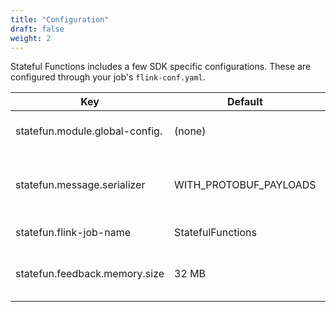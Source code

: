 ```yaml
---
title: "Configuration"
draft: false
weight: 2
---
```


Stateful Functions includes a few SDK specific configurations.
These are configured through your job's ``flink-conf.yaml``.

Key                                 | Default | Type   | Description
------------------------------------|---------|--------|------------
statefun.module.global-config.<KEY> | (none)  | String | Adds the given key/value pair to the Stateful Functions global configuration.
statefun.message.serializer         | WITH_PROTOBUF_PAYLOADS | Message Serializer | he serializer to use for on the wire messages. Options are WITH_PROTOBUF_PAYLOADS, WITH_KRYO_PAYLOADS, WITH_RAW_PAYLOADS.
statefun.flink-job-name             | StatefulFunctions | String | The name to display in the Flink-UI.
statefun.feedback.memory.size       | 32 MB | Memory | TThe number of bytes to use for in memory buffering of the feedback channel, before spilling to disk.


